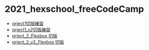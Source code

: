 # 2021_hexschool_freeCodeCamp

- [prject*1*切版練習](https://jaosn60810.github.io/2021_hexschool_freeCodeCamp/project_1)
- [prject*1_v2*切版練習](https://jaosn60810.github.io/2021_hexschool_freeCodeCamp/project_1_v2)
- [prject_2_Flexbox 切版](https://jaosn60810.github.io/2021_hexschool_freeCodeCamp/project_2)
- [prject_2_v2_Flexbox 切版](https://jaosn60810.github.io/2021_hexschool_freeCodeCamp/project_2_v2)

